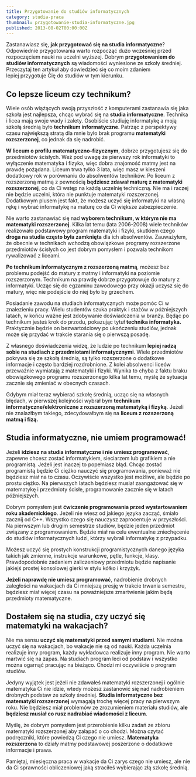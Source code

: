 ```yaml
---
title: Przygotowanie do studiów informatycznych
category: studia-praca
thumbnail: przygotowanie-studia-informatyczne.jpg
published: 2013-08-02T00:00:00Z
---
```

Zastanawiasz się, **jak przygotować się na studia informatyczne**? Odpowiednie przygotowania warto rozpocząć dużo wcześniej przed rozpoczęciem nauki na uczelni wyższej. Dobrym **przygotowaniem do studiów informatycznych** są wiadomości wyniesione ze szkoły średniej. Przeczytaj ten artykuł aby dowiedzieć się co moim zdaniem lepiej przygotuje Cię do studiów w tym kierunku.

<!--more-->

## Co lepsze liceum czy technikum?

Wiele osób wiążących swoją przyszłość z komputerami zastanawia się jaka szkoła jest najlepsza, chcąc wybrać się na **studia informatyczne**. Technika i licea mają swoje wady i zalety. Osobiście studiuję informatykę a moją szkołą średnią było **technikum informatyczne**. Patrząc z perspektywy czasu największą stratą dla mnie było brak programu **matematyki rozszerzonej**, co jednak da się nadrobić.

**W liceum o profilu matematyczno-fizycznym**, dobrze przygotujesz się do przedmiotów ścisłych. Weź pod uwagę że pierwszy rok informatyki to wyłączenie matematyka i fizyka, więc dobra znajomość matmy jest na prawdę pożądana. Liceum trwa tylko 3 lata, więc masz w kieszeni dodatkowy rok w porównaniu do absolwentów techników. Po liceum z rozszerzoną matmą z pewnością **będziesz zdawał maturę z matematyki rozszerzonej**, co da Ci wstęp na każdą uczelnię techniczną. Nie ma i raczej nie będzie uczelni, która nie punktuje matematyki rozszerzonej. Dodatkowym plusem jest fakt, że możesz uczyć się informatyki na własną rękę i wybrać informatykę na maturę co da Ci większe zabezpieczenie.

Nie warto zastanawiać się nad **wyborem technikum, w którym nie ma matematyki rozszerzonej**. Kilka lat temu (lata 2006-2008) wiele techników realizowało podstawowy program matematyki i fizyki, skutkiem czego **droga na studia często była zamknięta** dla ich absolwentów. Zauważyłem, że obecnie w technikach wchodzą obowiązkowe programy rozszerzone przedmiotów ścisłych co jest dobrym pomysłem i pozwala technikom rywalizować z liceami.

**Po technikum informatycznym z rozszerzoną matmą**, możesz bez problemu podejść do matury z matmy i informatyki na poziomie rozszerzonym. Technikum na prawdę dobrze przygotowuje do matury z informatyki. Ucząc się do egzaminu zawodowego przy okazji uczysz się do matury, więc nie podejście do niej było by grzechem.

Posiadanie zawodu na studiach informatycznych może pomóc Ci w znalezieniu pracy. Wielu studentów szuka praktyk i stażów w późniejszych latach, w końcu ważne jest zdobywanie doświadczenia w branży. Będąc po technikum jesteś krok do przodu, pokazując tytuł **technika informatyka.** Praktycznie będzie on bezwartościowy po ukończeniu studiów, jednak może się przydać w trakcie starania się o pierwszą posadę.

Z własnego doświadczenia widzę, że ludzie po technikum **lepiej radzą sobie na studiach z przedmiotami informatycznymi**. Wiele przedmiotów pokrywa się ze szkołą średnią, są tylko rozszerzone o dodatkowe informacje i często bardziej rozdrobnione. Z kolei absolwenci liceów przeważnie wymiatają z matematyki i fizyki. Wynika to chyba z faktu braku obowiązkowego programu rozszerzonego kilka lat temu, myślę że sytuacja zacznie się zmieniać w obecnych czasach.

Gdybym miał teraz wybierać szkołę średnią, ucząc się na własnych błędach, w pierwszej kolejności wybrał bym **technikum informatyczne/elektroniczne z rozszerzoną matematyką i fizyką**. Jeżeli nie znalazłbym takiego, zdecydowałbym się na **liceum z rozszerzoną matmą i fizą.**

## Studia informatyczne, nie umiem programować!

Jeżeli **idziesz na studia informatyczne i nie umiesz programować**, zapewne chcesz zostać informatykiem, sieciarzem lub grafikiem a nie programistą. Jeżeli jest inaczej to popełniasz błąd. Chcąc zostać programistą będzie Ci ciężko nauczyć się programowania, ponieważ nie będziesz miał na to czasu. Oczywiście wszystko jest możliwe, ale będzie po prostu ciężko. Na pierwszych latach będziesz musiał zaangażować się w matematykę i przedmioty ścisłe, programowanie zacznie się w latach późniejszych.

Dobrym pomysłem jest **ćwiczenie programowania przed wystartowaniem roku akademickiego**. Jeżeli nie wiesz od jakiego języka zacząć, śmiało zacznij od C++. Wszystko czego się nauczysz zaprocentuje w przyszłości. Na pierwszym lub drugim semestrze studiów, będzie jeden przedmiot związany z programowaniem. Będzie miał na celu ewentualne zniechęcenie do studiów informatycznych ludzi, którzy wybrali informatykę z przypadku.

Możesz uczyć się prostych konstrukcji programistycznych danego języka takich jak zmienne, instrukcje warunkowe, pętle, funkcje, klasy. Prawdopodobnie zadaniem zaliczeniowy przedmiotu będzie napisanie jakiejś prostej konsolowej gierki w stylu kółko i krzyżyk.

**Jeżeli naprawdę nie umiesz programować**, nadrobienie drobnych zaległości na wakacjach da Ci mniejszą presję w trakcie trwania semestru, będziesz miał więcej czasu na poważniejsze zmartwienie jakim będą przedmioty matematyczne.

## Dostałem się na studia, czy uczyć się matematyki na wakacjach?

Nie ma sensu **uczyć się matematyki przed samymi studiami**. Nie można uczyć się na wakacjach, bo wakacje nie są od nauki. Każda uczelnia realizuje inny program, każdy wykładowca realizuje inny program. Nie warto martwić się na zapas. Na studiach program leci od podstaw i wszystko można ogarnąć pracując na bieżąco. Chodzi mi oczywiście o program studiów.

Jedyny wyjątek jest jeżeli nie zdawałeś matematyki rozszerzonej i ogólnie matematyka Ci nie idzie, wtedy możesz zastanowić się nad nadrobieniem drobnych podstaw ze szkoły średniej. **Studia informatyczne bez matematyki rozszerzonej** wymagają trochę więcej pracy na pierwszym roku. Nie będziesz miał problemów ze zrozumieniem materiału studiów, **ale będziesz musiał co rusz nadrabiać wiadomości z liceum**.

Myślę, że dobrym pomysłem jest przerobienie kilku zadań ze zbioru matematyki rozszerzonej aby załapać o co chodzi. Można czytać podręczniki, które powiedzą Ci czego nie umiesz. **Matematyka rozszerzona** to działy matmy podstawowej poszerzone o dodatkowe informacje i prawa.

Pamiętaj, miesięczna praca w wakacje da Ci zarys czego nie umiesz, ale nie da Ci sprawności obliczeniowej jaką straciłeś wybierając złą szkołę średnią.